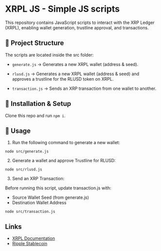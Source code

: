 # XRPL JS - Simple JS scripts

This repository contains JavaScript scripts to interact with the XRP Ledger (XRPL), enabling wallet generation, trustline approval, and transactions.  

## 📁 Project Structure

The scripts are located inside the src folder:  

- `generate.js` → Generates a new XRPL wallet (address & seed).

- `rlusd.js` → Generates a new XRPL wallet (address & seed) and approves a trustline for the RLUSD token on XRPL.

- `transaction.js` → Sends an XRP transaction from one wallet to another.

## 🔧 Installation & Setup

Clone this repo and run `npm i`.

## 📝 Usage

1. Run the following command to generate a new wallet:  

`node src/generate.js`  

2. Generate a wallet and approve Trustline for RLUSD:  

`node src/rlusd.js`  

3. Send an XRP Transaction:  

Before running this script, update transaction.js with:  
- Source Wallet Seed (from generate.js)
- Destination Wallet Address

`node src/transaction.js`  

## Links

- [XRPL Documentation](https://xrpl.org/)
- [Ripple Stablecoin](https://ripple.com/solutions/stablecoin/)